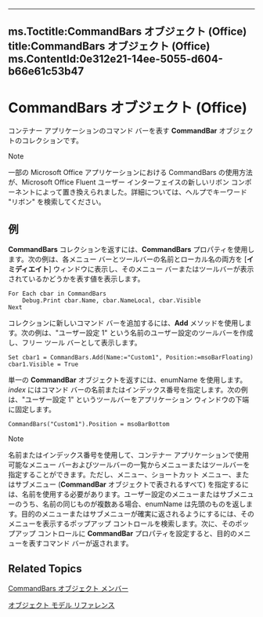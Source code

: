 

---
ms.Toctitle:CommandBars オブジェクト (Office)
title:CommandBars オブジェクト (Office)
ms.ContentId:0e312e21-14ee-5055-d604-b66e61c53b47
---
# CommandBars オブジェクト (Office)




コンテナー アプリケーションのコマンド バーを表す **CommandBar** 
 オブジェクトのコレクションです。

>[!NOTE]
>一部の Microsoft Office アプリケーションにおける CommandBars の使用方法が、Microsoft Office Fluent ユーザー インターフェイスの新しいリボン コンポーネントによって置き換えられました。詳細については、ヘルプでキーワード "リボン" を検索してください。





## 例
**CommandBars** コレクションを返すには、**CommandBars** プロパティを使用します。次の例は、各メニュー バーとツールバーの名前とローカル名の両方を [**イミディエイト**] ウィンドウに表示し、そのメニュー バーまたはツールバーが表示されているかどうかを表す値を表示します。

```sourcecode
For Each cbar in CommandBars 
    Debug.Print cbar.Name, cbar.NameLocal, cbar.Visible 
Next
```




コレクションに新しいコマンド バーを追加するには、**Add** メソッドを使用します。次の例は、"ユーザー設定 1" という名前のユーザー設定のツールバーを作成し、フリー ツール バーとして表示します。

```sourcecode
Set cbar1 = CommandBars.Add(Name:="Custom1", Position:=msoBarFloating) 
cbar1.Visible = True
```




単一の **CommandBar** オブジェクトを返すには、enumName を使用します。*index* にはコマンド バーの名前またはインデックス番号を指定します。次の例は、"ユーザー設定 1" というツールバーをアプリケーション ウィンドウの下端に固定します。

```sourcecode
CommandBars("Custom1").Position = msoBarBottom
```




>[!NOTE]
>名前またはインデックス番号を使用して、コンテナー アプリケーションで使用可能なメニュー バーおよびツールバーの一覧からメニューまたはツールバーを指定することができます。ただし、メニュー、ショートカット メニュー、またはサブメニュー (**CommandBar** オブジェクトで表されるすべて) を指定するには、名前を使用する必要があります。ユーザー設定のメニューまたはサブメニューのうち、名前の同じものが複数ある場合、enumName は先頭のものを返します。目的のメニューまたはサブメニューが確実に返されるようにするには、そのメニューを表示するポップアップ コントロールを検索します。次に、そのポップアップ コントロールに **CommandBar** プロパティを設定すると、目的のメニューを表すコマンド バーが返されます。





## Related Topics

[CommandBars オブジェクト メンバー](c11db22d-b7bb-20a2-a455-e441cb8d5bc0.md)

[オブジェクト モデル リファレンス](499c789a-aba2-0fad-649a-0ea964cd3b5e.md)




